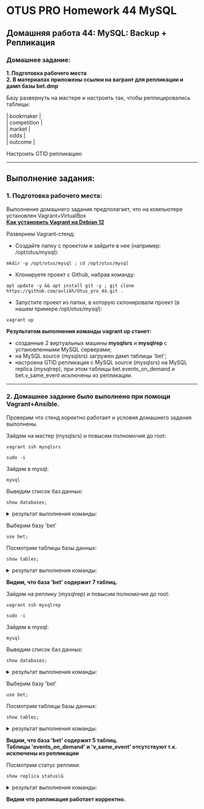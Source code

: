 # OTUS PRO Homework 44 MySQL

## Домашняя работа 44: MySQL: Backup + Репликация

### Домашнее задание:
**1. Подготовка рабочего места**   
**2. В материалах приложены ссылки на вагрант для репликации и дамп базы bet.dmp**

Базу развернуть на мастере и настроить так, чтобы реплицировались таблицы:

| bookmaker   |   
| competition |   
| market      |   
| odds        |   
| outcome     |   
   
Настроить GTID репликацию   
 
---
## Выполнение задания:
### 1. Подготовка рабочего места:
Выполнение домашнего задания предполагает, что на компьютере установлен Vagrant+VirtualBox   
**[Как установить Vagrant на Debian 12](https://github.com/avlikh/Install_Vagrant_Debian12/blob/main/README.md)**   

Развернем Vagrant-стенд:
  - Создайте папку с проектом и зайдите в нее (например: /opt/otus/mysql):
```
mkdir -p /opt/otus/mysql ; cd /opt/otus/mysql
```
  - Клонируете проект с Github, набрав команду:
```
apt update -y && apt install git -y ; git clone https://github.com/avlikh/Otus_pro_44.git .
```
  - Запустите проект из папки, в которую склонировали проект (в нашем примере /opt/otus/mysql):
```
vagrant up
```
**Результатом выполнения команды vagrant up станет:** 
* созданные 2 виртуальных машины **mysqlsrs** и **mysqlrep** с установленными MySQL серверами;
* на MySQL source (mysqlsrs) загружен дамп таблицы 'bet';
* настроена GTID репликация с MySQL source (mysqlsrs) на MySQL replica (mysqlrep), при этом таблицы bet.events_on_demand и bet.v_same_event исключены из репликации.
---
### 2. Домашнее задание было выполнено при помощи Vagrant+Ansible.
   
Проверим что стенд коректно работает и условия домашнего задания выполнены.

Зайдем на мастер (mysqlsrs) и повысим полномочия до root: 
```   
vagrant ssh mysqlsrs   
```
```
sudo -i
```

Зайдем в mysql:   
```
mysql
```
Выведим список баз данных:
```
show databases;
```
<details>
<summary> результат выполнения команды: </summary>

```
+--------------------+
| Database           |
+--------------------+
| bet                |
| information_schema |
| mysql              |
| performance_schema |
| sys                |
+--------------------+
5 rows in set (0.01 sec)
```
</details>

Выберим базу 'bet'
```
use bet;
```

Посмотрим таблицы базы данных:

```
show tables;
```
<details>
<summary> результат выполнения команды: </summary>

```
+------------------+
| Tables_in_bet    |
+------------------+
| bookmaker        |
| competition      |
| events_on_demand |
| market           |
| odds             |
| outcome          |
| v_same_event     |
+------------------+
7 rows in set (0.01 sec)
```
</details>
   
**Видим, что база 'bet' содержит 7 таблиц.**
   
Зайдем на реплику (mysqlrep) и повысим полномочия до root: 
```   
vagrant ssh mysqlrep   
```
```
sudo -i
```

Зайдем в mysql:   
```
mysql
```
Выведим список баз данных:
```
show databases;
```
<details>
<summary> результат выполнения команды: </summary>

```
+--------------------+
| Database           |
+--------------------+
| bet                |
| information_schema |
| mysql              |
| performance_schema |
| sys                |
+--------------------+
5 rows in set (0.01 sec)
```
</details>

Выберим базу 'bet'
```
use bet;
```

Посмотрим таблицы базы данных:

```
show tables;
```
<details>
<summary> результат выполнения команды: </summary>

```
+---------------+
| Tables_in_bet |
+---------------+
| bookmaker     |
| competition   |
| market        |
| odds          |
| outcome       |
+---------------+
5 rows in set (0.00 sec)
```
</details>

**Видим, что база 'bet' содержит 5 таблиц.**   
**Таблицы 'events_on_demand' и 'v_same_event' отсутствуют т.к. исключены из репликации**

Посмотрим статус реплики:
 
```
show replica status\G
```
<details>
<summary> результат выполнения команды: </summary>

```
*************************** 1. row ***************************
             Replica_IO_State: Waiting for source to send event
                  Source_Host: 192.168.57.10
                  Source_User: repl
                  Source_Port: 3306
                Connect_Retry: 60
              Source_Log_File: mysql-bin.000001
          Read_Source_Log_Pos: 93814
               Relay_Log_File: relay-log-server.000002
                Relay_Log_Pos: 94030
        Relay_Source_Log_File: mysql-bin.000001
           Replica_IO_Running: Yes
          Replica_SQL_Running: Yes
              Replicate_Do_DB:
          Replicate_Ignore_DB:
           Replicate_Do_Table:
       Replicate_Ignore_Table: bet.events_on_demand,bet.v_same_event
      Replicate_Wild_Do_Table:
  Replicate_Wild_Ignore_Table:
                   Last_Errno: 0
                   Last_Error:
                 Skip_Counter: 0
          Exec_Source_Log_Pos: 93814
              Relay_Log_Space: 94241
              Until_Condition: None
               Until_Log_File:
                Until_Log_Pos: 0
           Source_SSL_Allowed: No
           Source_SSL_CA_File:
           Source_SSL_CA_Path:
              Source_SSL_Cert:
            Source_SSL_Cipher:
               Source_SSL_Key:
        Seconds_Behind_Source: 0
Source_SSL_Verify_Server_Cert: No
                Last_IO_Errno: 0
                Last_IO_Error:
               Last_SQL_Errno: 0
               Last_SQL_Error:
  Replicate_Ignore_Server_Ids:
             Source_Server_Id: 1
                  Source_UUID: d29bf739-f350-11ef-bd99-0800278dc04d
             Source_Info_File: mysql.slave_master_info
                    SQL_Delay: 0
          SQL_Remaining_Delay: NULL
    Replica_SQL_Running_State: Replica has read all relay log; waiting for more updates
           Source_Retry_Count: 86400
                  Source_Bind:
      Last_IO_Error_Timestamp:
     Last_SQL_Error_Timestamp:
               Source_SSL_Crl:
           Source_SSL_Crlpath:
           Retrieved_Gtid_Set: d29bf739-f350-11ef-bd99-0800278dc04d:1-39
            Executed_Gtid_Set: d29bf739-f350-11ef-bd99-0800278dc04d:1-39
                Auto_Position: 1
         Replicate_Rewrite_DB:
                 Channel_Name:
           Source_TLS_Version:
       Source_public_key_path:
        Get_Source_public_key: 1
            Network_Namespace:
1 row in set (0.00 sec)
```
</details>

**Видим что рапликация работает корректно.**
